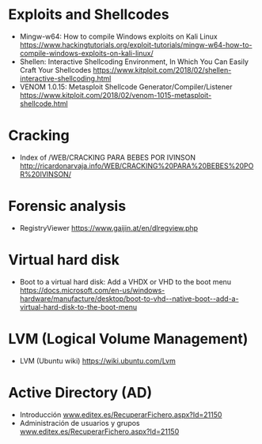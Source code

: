 # Exploits and Shellcodes
- Mingw-w64: How to compile Windows exploits on Kali Linux https://www.hackingtutorials.org/exploit-tutorials/mingw-w64-how-to-compile-windows-exploits-on-kali-linux/
- Shellen: Interactive Shellcoding Environment, In Which You Can Easily Craft Your Shellcodes https://www.kitploit.com/2018/02/shellen-interactive-shellcoding.html
- VENOM 1.0.15: Metasploit Shellcode Generator/Compiler/Listener https://www.kitploit.com/2018/02/venom-1015-metasploit-shellcode.html

# Cracking
- Index of /WEB/CRACKING PARA BEBES POR IVINSON http://ricardonarvaja.info/WEB/CRACKING%20PARA%20BEBES%20POR%20IVINSON/

# Forensic analysis
- RegistryViewer https://www.gaijin.at/en/dlregview.php

# Virtual hard disk
- Boot to a virtual hard disk: Add a VHDX or VHD to the boot menu https://docs.microsoft.com/en-us/windows-hardware/manufacture/desktop/boot-to-vhd--native-boot--add-a-virtual-hard-disk-to-the-boot-menu

# LVM (Logical Volume Management)
- LVM (Ubuntu wiki) https://wiki.ubuntu.com/Lvm

# Active Directory (AD)
- Introducción www.editex.es/RecuperarFichero.aspx?Id=21150
- Administración de usuarios y grupos www.editex.es/RecuperarFichero.aspx?Id=21150
